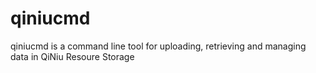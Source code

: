 # qiniucmd
qiniucmd is a command line tool for uploading, retrieving and managing data in QiNiu Resoure Storage
